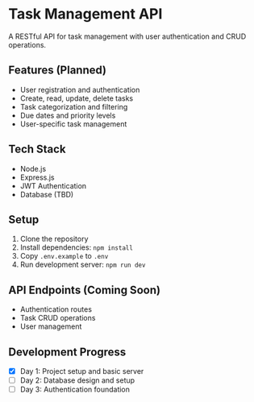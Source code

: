 # Task Management API

A RESTful API for task management with user authentication and CRUD operations.

## Features (Planned)
- User registration and authentication
- Create, read, update, delete tasks
- Task categorization and filtering
- Due dates and priority levels
- User-specific task management

## Tech Stack
- Node.js
- Express.js
- JWT Authentication
- Database (TBD)

## Setup
1. Clone the repository
2. Install dependencies: `npm install`
3. Copy `.env.example` to `.env`
4. Run development server: `npm run dev`

## API Endpoints (Coming Soon)
- Authentication routes
- Task CRUD operations
- User management

## Development Progress
- [x] Day 1: Project setup and basic server
- [ ] Day 2: Database design and setup
- [ ] Day 3: Authentication foundation